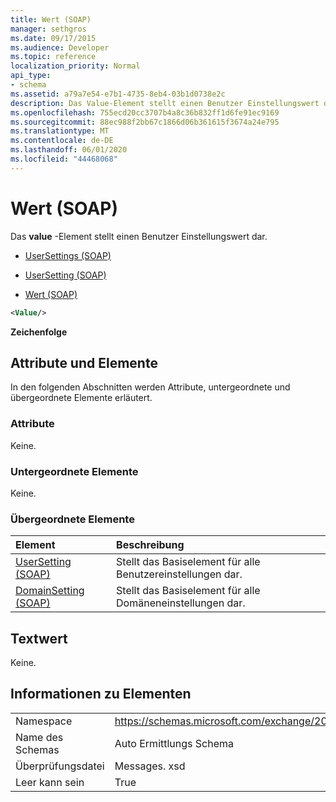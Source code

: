 ```yaml
---
title: Wert (SOAP)
manager: sethgros
ms.date: 09/17/2015
ms.audience: Developer
ms.topic: reference
localization_priority: Normal
api_type:
- schema
ms.assetid: a79a7e54-e7b1-4735-8eb4-03b1d0738e2c
description: Das Value-Element stellt einen Benutzer Einstellungswert dar.
ms.openlocfilehash: 755ecd20cc3707b4a8c36b832ff1d6fe91ec9169
ms.sourcegitcommit: 88ec988f2bb67c1866d06b361615f3674a24e795
ms.translationtype: MT
ms.contentlocale: de-DE
ms.lasthandoff: 06/01/2020
ms.locfileid: "44468068"
---
```

# <a name="value-soap"></a>Wert (SOAP)

Das **value** -Element stellt einen Benutzer Einstellungswert dar. 
  
- [UserSettings (SOAP)](usersettings-soap.md)
  
- [UserSetting (SOAP)](usersetting-soap.md)
  
- [Wert (SOAP)](value-soap.md)
  
```XML
<Value/>
```

**Zeichenfolge**

## <a name="attributes-and-elements"></a>Attribute und Elemente

In den folgenden Abschnitten werden Attribute, untergeordnete und übergeordnete Elemente erläutert.
  
### <a name="attributes"></a>Attribute

Keine.
  
### <a name="child-elements"></a>Untergeordnete Elemente

Keine.
  
### <a name="parent-elements"></a>Übergeordnete Elemente

|**Element**|**Beschreibung**|
|:-----|:-----|
|[UserSetting (SOAP)](usersetting-soap.md) <br/> |Stellt das Basiselement für alle Benutzereinstellungen dar.  <br/> |
|[DomainSetting (SOAP)](domainsetting-soap.md) <br/> |Stellt das Basiselement für alle Domäneneinstellungen dar.  <br/> |
   
## <a name="text-value"></a>Textwert

Keine.
  
## <a name="element-information"></a>Informationen zu Elementen

|||
|:-----|:-----|
|Namespace  <br/> |https://schemas.microsoft.com/exchange/2010/Autodiscover  <br/> |
|Name des Schemas  <br/> |Auto Ermittlungs Schema  <br/> |
|Überprüfungsdatei  <br/> |Messages. xsd  <br/> |
|Leer kann sein  <br/> |True  <br/> |
   

